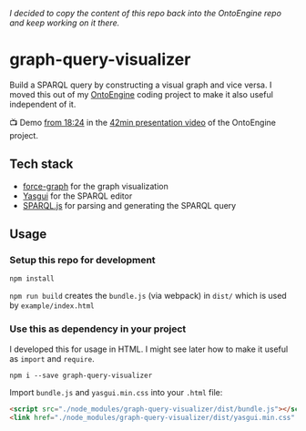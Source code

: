 *I decided to copy the content of this repo back into the OntoEngine repo and keep working on it there.*

# graph-query-visualizer
Build a SPARQL query by constructing a visual graph and vice versa. I moved this out of my [OntoEngine](https://github.com/benjaminaaron/OntoEngine) coding project to make it also useful independent of it.

📺 Demo [from 18:24](https://youtu.be/-AwxUrsVxsI?t=1104) in the [42min presentation video](https://github.com/benjaminaaron/OntoEngine#-video-presentation-of-the-project) of the OntoEngine project.

## Tech stack

- [force-graph](https://github.com/vasturiano/force-graph/) for the graph visualization
- [Yasgui](https://github.com/TriplyDB/Yasgui) for the SPARQL editor
- [SPARQL.js](https://github.com/RubenVerborgh/SPARQL.js) for parsing and generating the SPARQL query

## Usage

### Setup this repo for development

`npm install`

`npm run build` creates the `bundle.js` (via webpack) in `dist/` which is used by `example/index.html`

### Use this as dependency in your project

I developed this for usage in HTML. I might see later how to make it useful as `import` and `require`.

`npm i --save graph-query-visualizer`

Import `bundle.js` and `yasgui.min.css` into your `.html` file:

```html
<script src="./node_modules/graph-query-visualizer/dist/bundle.js"></script>
<link href="./node_modules/graph-query-visualizer/dist/yasgui.min.css" rel="stylesheet" />
```
